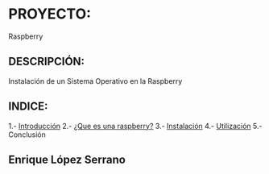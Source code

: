 # PROYECTO:
Raspberry

## DESCRIPCIÓN:
Instalación de un Sistema Operativo en la Raspberry

## INDICE:
1.- [Introducción](https://github.com/kikelopser/proyecto/blob/main/INTRODUCCION.md)
2.- [¿Que es una raspberry?](https://github.com/kikelopser/proyecto/blob/main/RASPBERRY.md)
3.- [Instalación](https://github.com/kikelopser/proyecto/blob/main/INSTALACION.md)
4.- [Utilización](https://github.com/kikelopser/proyecto/blob/main/UTILIZACION.md)
5.- Conclusión

## Enrique López Serrano
